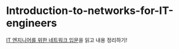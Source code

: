 # Introduction-to-networks-for-IT-engineers
[IT 엔지니어를 위한 네트워크 입문](http://www.yes24.com/Product/Goods/93997435)을 읽고 내용 정리하기!
